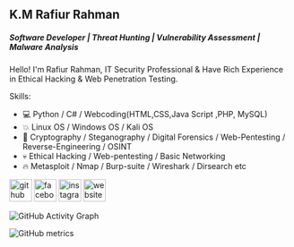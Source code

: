 ## K.M Rafiur Rahman
##### Software Developer | Threat Hunting | Vulnerability Assessment | Malware Analysis 


Hello! I'm Rafiur Rahman, IT Security Professional & Have Rich Experience in Ethical Hacking & Web Penetration Testing.

Skills:
-	💻 Python / C# / Webcoding(HTML,CSS,Java Script ,PHP, MySQL)
-	💥 Linux OS / Windows OS / Kali OS
-	💪 Cryptography / Steganography / Digital Forensics / Web-Pentesting / Reverse-Engineering / OSINT
-	💀 Ethical Hacking / Web-pentesting / Basic Networking
-	🔥 Metasploit / Nmap /  Burp-suite / Wireshark / Dirsearch etc



[<img src='https://cdn.jsdelivr.net/npm/simple-icons@3.0.1/icons/github.svg' alt='github' height='40'>](https://github.com/Rafiuer)  [<img src='https://cdn.jsdelivr.net/npm/simple-icons@3.0.1/icons/facebook.svg' alt='facebook' height='40'>](https://www.facebook.com/Rafiuer)  [<img src='https://cdn.jsdelivr.net/npm/simple-icons@3.0.1/icons/instagram.svg' alt='instagram' height='40'>](https://www.instagram.com/Rafiuerrahman/)  [<img src='https://cdn.jsdelivr.net/npm/simple-icons@3.0.1/icons/icloud.svg' alt='website' height='40'>](https://rafiuer.xyz/) 


![GitHub Activity Graph](https://activity-graph.herokuapp.com/graph?username=Rafiuer)  

![GitHub metrics](https://metrics.lecoq.io/Rafiuer)  



